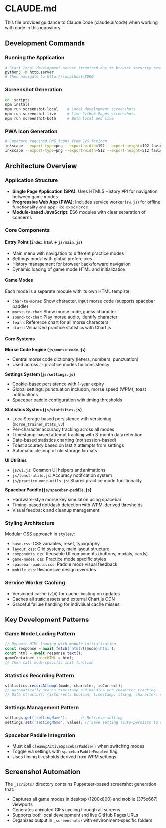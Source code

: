 # CLAUDE.md

This file provides guidance to Claude Code (claude.ai/code) when working with code in this repository.

## Development Commands

### Running the Application
```bash
# Start local development server (required due to browser security restrictions)
python3 -m http.server
# Then navigate to http://localhost:8000
```

### Screenshot Generation
```bash
cd _scripts
npm install
npm run screenshot-local    # Local development screenshots
npm run screenshot-live     # Live GitHub Pages screenshots
npm run screenshot-both     # Both local and live
```

### PWA Icon Generation
```bash
# Generate required PNG icons from SVG favicon
inkscape --export-type=png --export-width=192 --export-height=192 favicon.svg --export-filename=icon-192.png
inkscape --export-type=png --export-width=512 --export-height=512 favicon.svg --export-filename=icon-512.png
```

## Architecture Overview

### Application Structure
- **Single Page Application (SPA)**: Uses HTML5 History API for navigation between game modes
- **Progressive Web App (PWA)**: Includes service worker (`sw.js`) for offline functionality and app-like experience
- **Module-based JavaScript**: ES6 modules with clear separation of concerns

### Core Components

#### Entry Point (`index.html` + `js/main.js`)
- Main menu with navigation to different practice modes
- Settings modal with global preferences
- History management for browser back/forward navigation
- Dynamic loading of game mode HTML and initialization

#### Game Modes
Each mode is a separate module with its own HTML template:
- `char-to-morse`: Show character, input morse code (supports spacebar paddle)
- `morse-to-char`: Show morse code, guess character
- `sound-to-char`: Play morse audio, identify character
- `learn`: Reference chart for all morse characters
- `stats`: Visualized practice statistics with Chart.js

#### Core Systems

**Morse Code Engine (`js/morse-code.js`)**
- Central morse code dictionary (letters, numbers, punctuation)
- Used across all practice modes for consistency

**Settings System (`js/settings.js`)**
- Cookie-based persistence with 1-year expiry
- Global settings: punctuation inclusion, morse speed (WPM), toast notifications
- Spacebar paddle configuration with timing thresholds

**Statistics System (`js/statistics.js`)**
- LocalStorage-based persistence with versioning (`morse_trainer_stats_v3`)
- Per-character accuracy tracking across all modes
- Timestamp-based attempt tracking with 3-month data retention
- Date-based statistics charting (not session-based)
- Toast accuracy based on last X attempts from settings
- Automatic cleanup of old storage formats

**UI Utilities**
- `js/ui.js`: Common UI helpers and animations
- `js/toast-utils.js`: Accuracy notification system
- `js/practice-mode-utils.js`: Shared practice mode functionality

**Spacebar Paddle (`js/spacebar-paddle.js`)**
- Hardware-style morse key simulation using spacebar
- Timing-based dot/dash detection with WPM-derived thresholds
- Visual feedback and cleanup management

### Styling Architecture
Modular CSS approach in `styles/`:
- `base.css`: CSS variables, reset, typography
- `layout.css`: Grid systems, main layout structure
- `components.css`: Reusable UI components (buttons, modals, cards)
- `game-modes.css`: Practice mode specific styles
- `spacebar-paddle.css`: Paddle mode visual feedback
- `mobile.css`: Responsive design overrides

### Service Worker Caching
- Versioned cache (`v10`) for cache-busting on updates
- Caches all static assets and external Chart.js CDN
- Graceful failure handling for individual cache misses

## Key Development Patterns

### Game Mode Loading Pattern
```javascript
// Dynamic HTML loading with module initialization
const response = await fetch(`html/${mode}.html`);
const html = await response.text();
gameContainer.innerHTML = html;
// Then call mode-specific init function
```

### Statistics Recording Pattern
```javascript
statistics.recordAttempt(mode, character, isCorrect);
// Automatically stores timestamp and handles per-character tracking
// Data structure: {isCorrect: boolean, timestamp: string, character: string}
```

### Settings Management Pattern
```javascript
settings.get('settingName');      // Retrieve setting
settings.set('settingName', value); // Save setting (auto-persists to cookies)
```

### Spacebar Paddle Integration
- Must call `cleanupActiveSpacebarPaddle()` when switching modes
- Toggle via settings with `spacebarPaddleEnabled` flag
- Uses timing thresholds derived from WPM settings

## Screenshot Automation
The `_scripts/` directory contains Puppeteer-based screenshot generation that:
- Captures all game modes in desktop (1200x800) and mobile (375x667) viewports
- Generates animated GIFs cycling through all screens
- Supports both local development and live GitHub Pages URLs
- Organizes output in `_screenshots/` with environment-specific folders